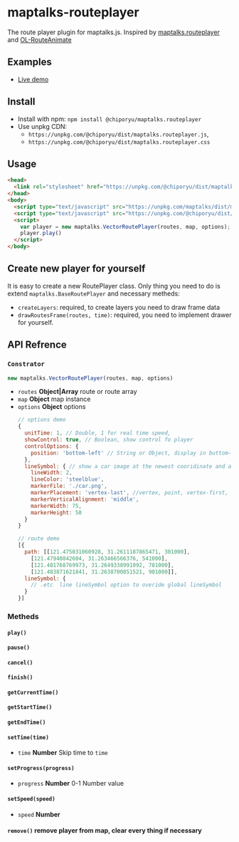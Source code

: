 # maptalks-routeplayer

The route player plugin for maptalks.js. Inspired by [maptalks.routeplayer](https://github.com/maptalks/maptalks.routeplayer) and [OL-RouteAnimate](https://github.com/Liquid-Zhangliquan/OL-RouteAnimate)


## Examples

* [Live demo]()

## Install

* Install with npm: ```npm install @chiporyu/maptalks.routeplayer```
* Use unpkg CDN: 
  * ```https://unpkg.com/@chiporyu/dist/maptalks.routeplayer.js```,
  * ```https://unpkg.com/@chiporyu/dist/maptalks.routeplayer.css```

## Usage
```html
<head>
  <link rel="stylesheet" href="https://unpkg.com/@chiporyu/dist/maptalks.routeplayer.css">
</head>
<body>
  <script type="text/javascript" src="https://unpkg.com/maptalks/dist/maptalks.min.js"></script>
  <script type="text/javascript" src="https://unpkg.com/@chiporyu/dist/maptalks.routeplayer.js"></script>
  <script>
    var player = new maptalks.VectorRoutePlayer(routes, map, options);
    player.play()
  </script>
</body>
```

## Create new player for yourself

It is easy to create a new RoutePlayer class. Only thing you need to do is extend `maptalks.BaseRoutePlayer` and necessary metheds:
* ```createLayers```: required, to create layers you need to draw frame data
* ```drawRoutesFrame(routes, time)```: required, you need to implement drawer for yourself.

## API Refrence

### `Constrator`
```javascript
new maptalks.VectorRoutePlayer(routes, map, options)
```
* `routes` **Object|Array** route or route array
* `map` **Object** map instance
* `options` **Object** options
  ```javascript
  // options demo
  {
    unitTime: 1, // Double, 1 for real time speed,
    showControl: true, // Boolean, show control fo player
    controlOptions: {
      position: 'bottom-left' // String or Object, display in buttom-center of screen if nothing set
    },
    lineSymbol: { // show a car image at the newest cooridinate and a route path behind the car
      lineWidth: 2,
      lineColor: 'steelblue',
      markerFile: './car.png',
      markerPlacement: 'vertex-last', //vertex, point, vertex-first, vertex-last, center
      markerVerticalAlignment: 'middle',
      markerWidth: 75,
      markerHeight: 50
    }
  }

  // route demo 
  [{
    path: [[121.475031060928, 31.2611187865471, 301000],
      [121.47940842604, 31.263466566376, 541000],
      [121.481768769973, 31.2649338991092, 781000],
      [121.483871621841, 31.2638700851521, 901000]],
    lineSymbol: {
      // .etc  line lineSymbol option to overide global lineSymbol
    }
  }]
  ```

### Metheds
#### `play()`
#### `pause()`
#### `cancel()`
#### `finish()`
#### `getCurrentTime()`
#### `getStartTime()` 
#### `getEndTime()`
#### `setTime(time)` 
* `time` **Number** Skip time to `time`
#### `setProgress(progress)` 
* `progress` **Number** 0-1 Number value
#### `setSpeed(speed)`
* `speed` **Number**
#### `remove()` remove player from map, clear every thing if necessary
